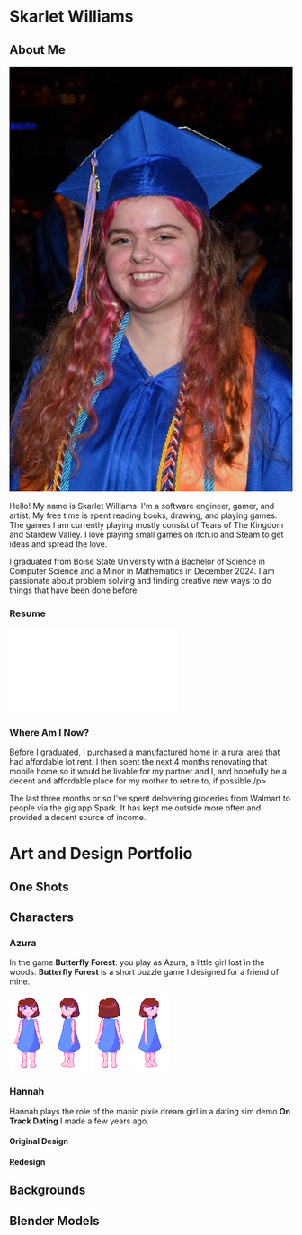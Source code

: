 # Skarlet Williams

## About Me
<img src="images/prof_grad_photo.jpg" alt="Photo of Skarlet at Graduation">
<p> Hello! My name is Skarlet Williams. I'm a software engineer, gamer, and artist.
My free time is spent reading books, drawing, and playing games. The games I am currently playing mostly consist of Tears of The Kingdom and Stardew Valley. I love playing small games on itch.io and Steam to get ideas and spread the love. </p>

<p>I graduated from Boise State University with a Bachelor of Science in Computer Science 
and a Minor in Mathematics in December 2024. I am passionate about problem solving and
finding creative new ways to do things that have been done before. </p>

### Resume 
<embed src="resume\Skarlet_Williams_Bachelor_Resume.pdf" type="application/pdf">

### Where Am I Now?
<p>Before I graduated, I purchased a manufactured home in a rural area that had
affordable lot rent. I then soent the next 4 months renovating that mobile home so it would be livable for my partner and I, and hopefully be a decent and affordable place for my mother to retire to, if possible./p>

<p> The last three months or so I've spent delovering groceries from Walmart to people via the gig app Spark. It has kept me outside more often and provided a decent source of income.</p>

# Art and Design Portfolio

## One Shots

## Characters

### Azura
<p> In the game <b>Butterfly Forest</b>: you play as Azura, a little girl lost in the woods. <b>Butterfly Forest</b> is a short puzzle game I designed for a friend of mine. </p>

<img src="images/bf_front.png" alt="Front view of Azura">
<img src="images/bf_left.png" alt="Left view of Azura">
<img src="images/bf_back.png" alt="Back view of Azura">
<img src="images/bf_right.png" alt="Right view of Azura">

### Hannah
<p> Hannah plays the role of the manic pixie dream girl in a dating sim demo <b>On Track Dating</b> I made a few years ago.</p>

#### Original Design

#### Redesign

## Backgrounds

## Blender Models
